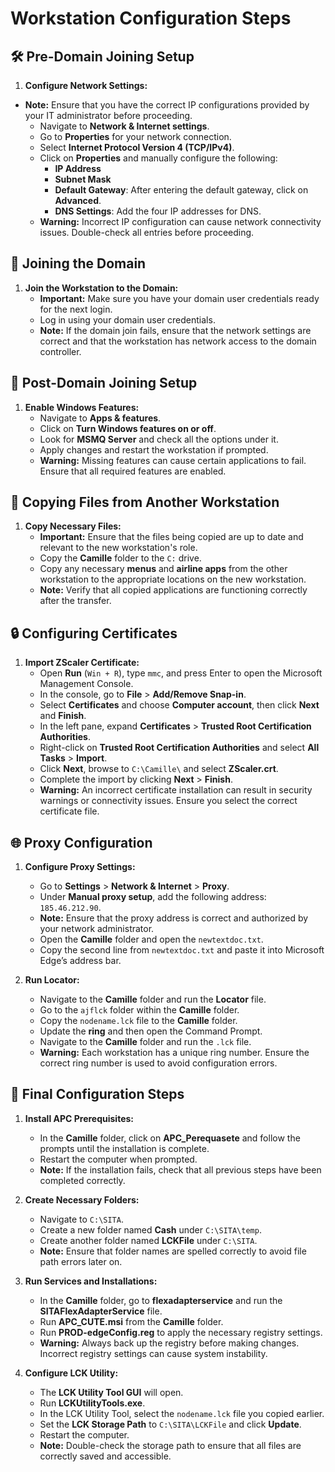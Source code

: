 #  Workstation Configuration Steps

## 🛠️ Pre-Domain Joining Setup

1. **Configure Network Settings:**
- **Note:** Ensure that you have the correct IP configurations provided by your IT administrator before proceeding.
   - Navigate to **Network & Internet settings**.
   - Go to **Properties** for your network connection.
   - Select **Internet Protocol Version 4 (TCP/IPv4)**.
   - Click on **Properties** and manually configure the following:
     - **IP Address**
     - **Subnet Mask**
     - **Default Gateway**: After entering the default gateway, click on **Advanced**.
     - **DNS Settings**: Add the four IP addresses for DNS.
   - **Warning:** Incorrect IP configuration can cause network connectivity issues. Double-check all entries before proceeding.

## 🏢 Joining the Domain

1. **Join the Workstation to the Domain:**
   - **Important:** Make sure you have your domain user credentials ready for the next login.
   - Log in using your domain user credentials.
   - **Note:** If the domain join fails, ensure that the network settings are correct and that the workstation has network access to the domain controller.

## 🔧 Post-Domain Joining Setup

1. **Enable Windows Features:**
   - Navigate to **Apps & features**.
   - Click on **Turn Windows features on or off**.
   - Look for **MSMQ Server** and check all the options under it.
   - Apply changes and restart the workstation if prompted.
   - **Warning:** Missing features can cause certain applications to fail. Ensure that all required features are enabled.

## 📁 Copying Files from Another Workstation

1. **Copy Necessary Files:**
   - **Important:** Ensure that the files being copied are up to date and relevant to the new workstation's role.
   - Copy the **Camille** folder to the `C:` drive.
   - Copy any necessary **menus** and **airline apps** from the other workstation to the appropriate locations on the new workstation.
   - **Note:** Verify that all copied applications are functioning correctly after the transfer.

## 🔒 Configuring Certificates

1. **Import ZScaler Certificate:**
   - Open **Run** (`Win + R`), type `mmc`, and press Enter to open the Microsoft Management Console.
   - In the console, go to **File** > **Add/Remove Snap-in**.
   - Select **Certificates** and choose **Computer account**, then click **Next** and **Finish**.
   - In the left pane, expand **Certificates** > **Trusted Root Certification Authorities**.
   - Right-click on **Trusted Root Certification Authorities** and select **All Tasks** > **Import**.
   - Click **Next**, browse to `C:\Camille\` and select **ZScaler.crt**.
   - Complete the import by clicking **Next** > **Finish**.
   - **Warning:** An incorrect certificate installation can result in security warnings or connectivity issues. Ensure you select the correct certificate file.

## 🌐 Proxy Configuration

1. **Configure Proxy Settings:**
   - Go to **Settings** > **Network & Internet** > **Proxy**.
   - Under **Manual proxy setup**, add the following address: `185.46.212.90`.
   - **Note:** Ensure that the proxy address is correct and authorized by your network administrator.
   - Open the **Camille** folder and open the `newtextdoc.txt`.
   - Copy the second line from `newtextdoc.txt` and paste it into Microsoft Edge’s address bar.

2. **Run Locator:**
   - Navigate to the **Camille** folder and run the **Locator** file.
   - Go to the `ajflck` folder within the **Camille** folder.
   - Copy the `nodename.lck` file to the **Camille** folder.
   - Update the **ring** and then open the Command Prompt.
   - Navigate to the **Camille** folder and run the `.lck` file.
   - **Warning:** Each workstation has a unique ring number. Ensure the correct ring number is used to avoid configuration errors.

## 🧩 Final Configuration Steps

1. **Install APC Prerequisites:**
   - In the **Camille** folder, click on **APC_Perequasete** and follow the prompts until the installation is complete.
   - Restart the computer when prompted.
   - **Note:** If the installation fails, check that all previous steps have been completed correctly.

2. **Create Necessary Folders:**
   - Navigate to `C:\SITA`.
   - Create a new folder named **Cash** under `C:\SITA\temp`.
   - Create another folder named **LCKFile** under `C:\SITA`.
   - **Note:** Ensure that folder names are spelled correctly to avoid file path errors later on.

3. **Run Services and Installations:**
   - In the **Camille** folder, go to **flexadapterservice** and run the **SITAFlexAdapterService** file.
   - Run **APC_CUTE.msi** from the **Camille** folder.
   - Run **PROD-edgeConfig.reg** to apply the necessary registry settings.
   - **Warning:** Always back up the registry before making changes. Incorrect registry settings can cause system instability.

4. **Configure LCK Utility:**
   - The **LCK Utility Tool GUI** will open.
   - Run **LCKUtilityTools.exe**.
   - In the LCK Utility Tool, select the `nodename.lck` file you copied earlier.
   - Set the **LCK Storage Path** to `C:\SITA\LCKFile` and click **Update**.
   - Restart the computer.
   - **Note:** Double-check the storage path to ensure that all files are correctly saved and accessible.

